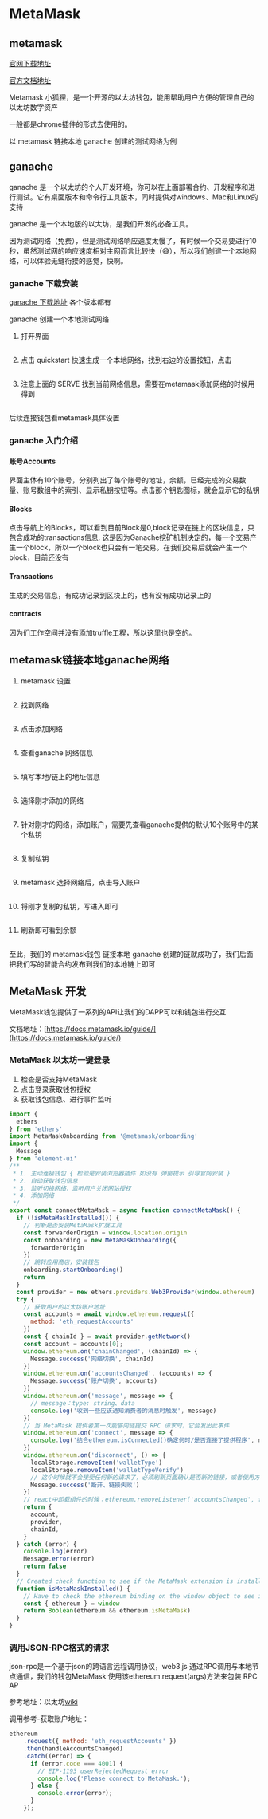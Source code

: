 # MetaMask



## metamask

[官网下载地址](https://metamask.io/)

[官方文档地址](https://docs.metamask.io/guide/)


Metamask 小狐狸，是一个开源的以太坊钱包，能用帮助用户方便的管理自己的以太坊数字资产

一般都是chrome插件的形式去使用的。

以 metamask 链接本地 ganache 创建的测试网络为例
## ganache

ganache 是一个以太坊的个人开发环境，你可以在上面部署合约、开发程序和进行测试。它有桌面版本和命令行工具版本，同时提供对windows、Mac和Linux的支持

ganache 是一个本地版的以太坊，是我们开发的必备工具。

因为测试网络（免费），但是测试网络响应速度太慢了，有时候一个交易要进行10秒，虽然测试网的响应速度相对主网而言比较快（😅），所以我们创建一个本地网络，可以体验无缝衔接的感觉，快啊。

### ganache 下载安装

[ganache 下载地址](https://trufflesuite.com/ganache/) 各个版本都有

ganache 创建一个本地测试网络

1. 打开界面

<img :src="$withBase('/img/ganache1.png')" >

2. 点击 quickstart 快速生成一个本地网络，找到右边的设置按钮，点击

<img :src="$withBase('/img/ganache2.png')" >

3. 注意上面的 SERVE 找到当前网络信息，需要在metamask添加网络的时候用得到

<img :src="$withBase('/img/ganache3.png')" >

后续连接钱包看metamask具体设置

### ganache 入门介绍

#### 账号Accounts

界面主体有10个账号，分别列出了每个账号的地址，余额，已经完成的交易数量、账号数组中的索引、显示私钥按钮等。点击那个钥匙图标，就会显示它的私钥

#### Blocks

点击导航上的Blocks，可以看到目前Block是0,block记录在链上的区块信息，只包含成功的transactions信息.
这是因为Ganache挖矿机制决定的，每一个交易产生一个block，所以一个block也只会有一笔交易。在我们交易后就会产生一个block，目前还没有


#### Transactions

生成的交易信息，有成功记录到区块上的，也有没有成功记录上的

#### contracts

因为们工作空间并没有添加truffle工程，所以这里也是空的。
## metamask链接本地ganache网络

1. metamask 设置

<img width="330" :src="$withBase('/img/metamask1.png')" />

2. 找到网络

<img width="330" :src="$withBase('/img/metamask2.png')" />

3. 点击添加网络

<img width="330" :src="$withBase('/img/metamask3.png')" />

4. 查看ganache 网络信息

<img :src="$withBase('/img/ganache3.png')" >

5. 填写本地/链上的地址信息

<img :src="$withBase('/img/metamask4.png')" />

6. 选择刚才添加的网络

<img width="330" :src="$withBase('/img/metamask5.png')" />

7. 针对刚才的网络，添加账户，需要先查看ganache提供的默认10个账号中的某个私钥

<img :src="$withBase('/img/ganache4.png')" />

8. 复制私钥

<img :src="$withBase('/img/ganache5.png')" />


9. metamask 选择网络后，点击导入账户

<img  width="330" :src="$withBase('/img/ganache6.png')" />

10. 将刚才复制的私钥，写进入即可

<img  width="330" :src="$withBase('/img/ganache7.png')" />

11. 刷新即可看到余额

<img  width="330" :src="$withBase('/img/ganache8.png')" />


至此，我们的 metamask钱包 链接本地 ganache 创建的链就成功了，我们后面把我们写的智能合约发布到我们的本地链上即可


## MetaMask 开发

MetaMask钱包提供了一系列的API让我们的DAPP可以和钱包进行交互

文档地址：[https://docs.metamask.io/guide/](https://docs.metamask.io/guide/)

### MetaMask 以太坊一键登录

1. 检查是否支持MetaMask
2. 点击登录获取钱包授权
3. 获取钱包信息、进行事件监听

```js
import {
  ethers
} from 'ethers'
import MetaMaskOnboarding from '@metamask/onboarding'
import {
  Message
} from 'element-ui'
/**
 * 1. 主动连接钱包 { 检验是安装浏览器插件 如没有 弹窗提示 引导官网安装 }
 * 2. 自动获取钱包信息
 * 3. 监听切换网络，监听用户关闭网站授权
 * 4. 添加网络
 */
export const connectMetaMask = async function connectMetaMask() {
  if (!isMetaMaskInstalled()) {
    // 判断是否安装MetaMask扩展工具
    const forwarderOrigin = window.location.origin
    const onboarding = new MetaMaskOnboarding({
      forwarderOrigin
    })
    // 跳转应用商店，安装钱包
    onboarding.startOnboarding()
    return
  }
  const provider = new ethers.providers.Web3Provider(window.ethereum)
  try {
    // 获取用户的以太坊账户地址
    const accounts = await window.ethereum.request({
      method: 'eth_requestAccounts'
    })
    const { chainId } = await provider.getNetwork()
    const account = accounts[0];
    window.ethereum.on('chainChanged', (chainId) => {
      Message.success('网络切换', chainId)
    })
    window.ethereum.on('accountsChanged', (accounts) => {
      Message.success('账户切换', accounts)
    })
    window.ethereum.on('message', message => {
      // message：type: string、data
      console.log('收到一些应该通知消费者的消息时触发', message)
    })
    // 当 MetaMask 提供者第一次能够向链提交 RPC 请求时，它会发出此事件
    window.ethereum.on('connect', message => {
      console.log('结合ethereum.isConnected()确定何时/是否连接了提供程序', message)
    })
    window.ethereum.on('disconnect', () => {
      localStorage.removeItem('walletType')
      localStorage.removeItem('walletTypeVerify')
      // 这个时候就不会接受任何新的请求了，必须刷新页面确认是否新的链接，或者使用方法ethereum.isConnected()
      Message.success('断开、链接失败')
    })
    // react中卸载组件的时候：ethereum.removeListener('accountsChanged', function);
    return {
      account,
      provider,
      chainId,
    }
  } catch (error) {
    console.log(error)
    Message.error(error)
    return false
  }
  // Created check function to see if the MetaMask extension is installed
  function isMetaMaskInstalled() {
    // Have to check the ethereum binding on the window object to see if it's installed
    const { ethereum } = window
    return Boolean(ethereum && ethereum.isMetaMask)
  }
}

```

### 调用JSON-RPC格式的请求

json-rpc是一个基于json的跨语言远程调用协议，web3.js 通过RPC调用与本地节点通信，我们的钱包MetaMask 使用该ethereum.request(args)方法来包装 RPC AP

参考地址：以太坊[wiki](https://ethereum.org/en/developers/docs/apis/json-rpc/#eth_accounts)

调用参考-获取账户地址：

```js
ethereum
    .request({ method: 'eth_requestAccounts' })
    .then(handleAccountsChanged)
    .catch((error) => {
      if (error.code === 4001) {
        // EIP-1193 userRejectedRequest error
        console.log('Please connect to MetaMask.');
      } else {
        console.error(error);
      }
    });
```